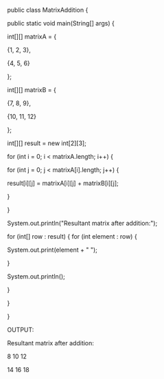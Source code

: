 public class MatrixAddition {

public static void main(String[] args) {

int[][] matrixA = {

{1, 2, 3},

{4, 5, 6}

};

int[][] matrixB = {

{7, 8, 9},

{10, 11, 12}

};

int[][] result = new int[2][3];

for (int i = 0; i < matrixA.length; i++) {

for (int j = 0; j < matrixA[i].length; j++) {

result[i][j] = matrixA[i][j] + matrixB[i][j];

}

}

System.out.println("Resultant matrix after addition:");

for (int[] row : result) {
for (int element : row) {

System.out.print(element + " ");

}

System.out.println();

}

}

}

OUTPUT:

Resultant matrix after addition:

8 10 12

14 16 18
